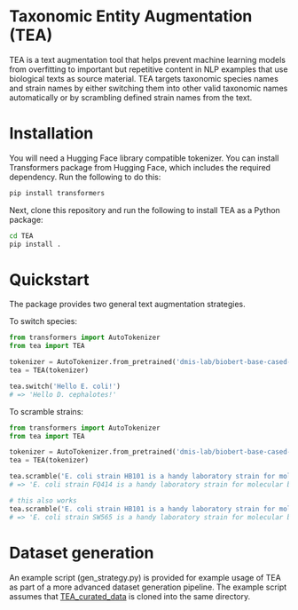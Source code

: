 # Taxonomic Entity Augmentation (TEA)

TEA is a text augmentation tool that helps prevent machine learning models from overfitting to important but repetitive content in NLP examples that use biological texts as source material. TEA targets taxonomic species names and strain names by either switching them into other valid taxonomic names automatically or by scrambling defined strain names from the text.

# Installation

You will need a Hugging Face library compatible tokenizer. You can install Transformers package from Hugging Face, which includes the required dependency. Run the following to do this:

```bash
pip install transformers
```

Next, clone this repository and run the following to install TEA as a Python package:

```bash
cd TEA
pip install .
```

# Quickstart

The package provides two general text augmentation strategies. 

To switch species:
```python
from transformers import AutoTokenizer
from tea import TEA

tokenizer = AutoTokenizer.from_pretrained('dmis-lab/biobert-base-cased-v1.2', do_lower_case=False, model_max_length=100000)
tea = TEA(tokenizer)

tea.switch('Hello E. coli!')
# => 'Hello D. cephalotes!'
```

To scramble strains:
```python
from transformers import AutoTokenizer
from tea import TEA

tokenizer = AutoTokenizer.from_pretrained('dmis-lab/biobert-base-cased-v1.2', do_lower_case=False, model_max_length=100000)
tea = TEA(tokenizer)

tea.scramble('E. coli strain HB101 is a handy laboratory strain for molecular biology laboratory work.', ['HB101'])
# => 'E. coli strain FQ414 is a handy laboratory strain for molecular biology.'

# this also works
tea.scramble('E. coli strain HB101 is a handy laboratory strain for molecular biology laboratory work.', ['strain HB101'])
# => 'E. coli strain SW565 is a handy laboratory strain for molecular biology.'
```

# Dataset generation

An example script (gen_strategy.py) is provided for example usage of TEA as part of a more advanced dataset generation pipeline. The example script assumes that [TEA_curated_data](https://github.com/tznurmin/TEA_curated_data) is cloned into the same directory.
